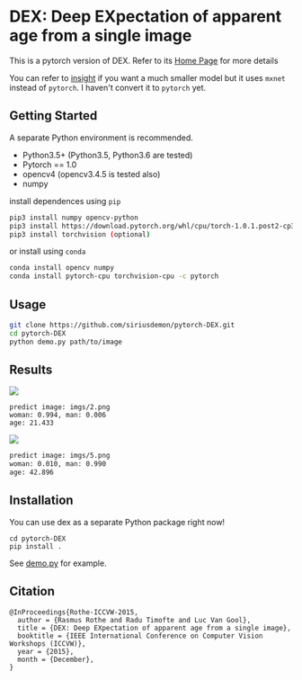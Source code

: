 # DEX: Deep EXpectation of apparent age from a single image

This is a pytorch version of DEX. Refer to its [Home Page](https://data.vision.ee.ethz.ch/cvl/rrothe/imdb-wiki/) for more details

You can refer to [insight](https://github.com/siriusdemon/hackaway/tree/master/projects/insight) if you want a much smaller model but it uses `mxnet` instead of `pytorch`. I haven't convert it to `pytorch` yet.

## Getting Started

A separate Python environment is recommended.
+ Python3.5+ (Python3.5, Python3.6 are tested)
+ Pytorch == 1.0
+ opencv4 (opencv3.4.5 is tested also)
+ numpy

install dependences using `pip`
```bash
pip3 install numpy opencv-python
pip3 install https://download.pytorch.org/whl/cpu/torch-1.0.1.post2-cp36-cp36m-linux_x86_64.whl
pip3 install torchvision (optional)
```
or install using `conda`
```bash
conda install opencv numpy
conda install pytorch-cpu torchvision-cpu -c pytorch
```

## Usage
```bash
git clone https://github.com/siriusdemon/pytorch-DEX.git
cd pytorch-DEX
python demo.py path/to/image 
```

## Results
<img src="imgs/2.png">

```
predict image: imgs/2.png
woman: 0.994, man: 0.006
age: 21.433
```
<img src="imgs/5.png">

```bash
predict image: imgs/5.png
woman: 0.010, man: 0.990
age: 42.896
```

## Installation
You can use dex as a separate Python package right now!
```
cd pytorch-DEX
pip install .
```
See [demo.py](demo.py) for example.

## Citation
    @InProceedings{Rothe-ICCVW-2015,
      author = {Rasmus Rothe and Radu Timofte and Luc Van Gool},
      title = {DEX: Deep EXpectation of apparent age from a single image},
      booktitle = {IEEE International Conference on Computer Vision Workshops (ICCVW)},
      year = {2015},
      month = {December},
    }

